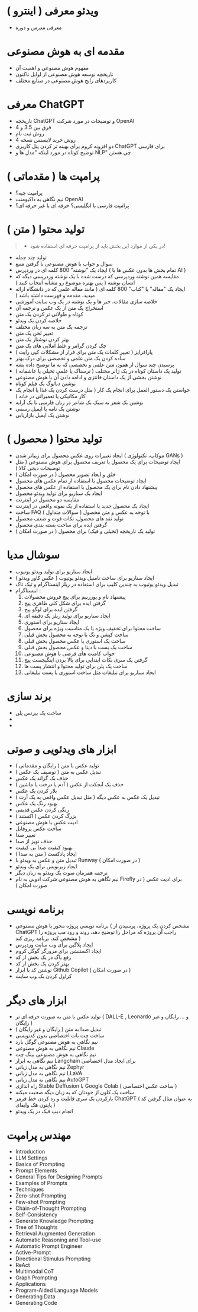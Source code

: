 # ویدئو معرفی ( اینترو )
 - معرفی مدرس و دوره 

# مقدمه ای به هوش مصنوعی
 - مفهوم هوش مصنوعی و اهمیت آن
 - تاریخچه توسعه هوش مصنوعی از اوایل تاکنون
 - کاربردهای رایج هوش مصنوعی در صنایع مختلف

# معرفی ChatGPT
 - تاریخچه ChatGPT و توضیحات در مورد شرکت OpenAI
 - فرق بین 3.5 و 4
 - روش ثبت نام
 - روش خرید لایسنس نسخه 4
 - دو افزونه کروم برای بهینه تر کردن پنل کاربری ChatGPT برای فارسی
 - توضیح کوتاه در مورد اینکه "مدل ها و NLP" چی هستن

# پرامپت ها ( مقدماتی )
 - پرامپت چیه؟
 - نیم نگاهی به داکیومنت OpenAI
 - پرامپت فارسی یا انگلیسی؟ حرفه ای یا غیر حرفه ای؟

# تولید محتوا ( متن )
> * در یکی از موارد این بخش باید از پرامپت حرفه ای استفاده شود!
 - تولید چند جمله
 - سوال و جواب با هوش مصنوعی با گرفتن منبع
 - ایجاد یک "نوشته" 800 کلمه ای در وردپرس ( تمام بخش ها بدون عکس ها با AI )
 - مقایسه همین نوشته وردپرسی که درست شده با یک نوشته وردرپسی دیگه که انسان نوشته ( پس بهتره موضوع رو مشابه انتخاب کنید )
 - ایجاد یک "مقاله" یا "کتاب" 800 کلمه ای ( مانند مقاله علمی که در دانشگاه ارائه میدید، مقدمه و فهرست داشته باشد )
 - خلاصه سازی مقالات، خبر ها و یک نوشته در یک وب سایت آموزشی
 - استخراج یک متن از یک عکس و ترجمه آن
 - کوتاه و طولانی تر کردن یک متن
 - خلاصه کردن یک ویدئو
 - ترجمه یک متن به سه زبان مختلف
 - تغییر لحن یک متن
 - بهتر کردن نوشتار یک متن
 - چک کردن گرامر و غلط املایی های یک متن
 - پارافرایز ( تغییر کلمات یک متن برای فرار از مشکلات کپی رایت )
 - ساده کردن یک متن علمی و تخصصی برای درک بهتر
 - پرسیدن چند سوال از همون متن علمی و تخصصی که به ما توضیح داده بشه
 - تولید یک داستان کوتاه در یک ژانر مختلف ( ترسناک یا علمی تخیلی یا عاشقانه )
 - نوشتن بخشی از یک داستان فانتزی و ادامه دادن آن با هوش مصنوعی
 - نوشتن دیالوگ یک فیلم کوتاه
 - خواستن یک دستور العمل برای انجام یک کار ( مثل درست کردن یک غذا یا انجام یک کار مکانیکی یا تعمیراتی در خانه )
 - نوشتن یک شعر به سبک یک شاعر در زبان فارسی با یک آرایه
 - نوشتن یک نامه یا ایمیل رسمی
 - نوشتن یک ایمیل بازاریابی

# تولید محتوا ( محصول )
 - ایجاد تغییرات روی عکس محصول برای زیباتر شدن ( موکاپ، تکنولوژی GANs )
 - ایجاد توضیحات برای یک محصول با تعریف محصول برای هوش مصنوعی ( مثل توضیحات دیجی کالا )
 - خلق و ایجاد تصویر محصول ( در صورت امکان )
 - ایجاد توضیحات محصول با استفاده از تمام عکس های محصول
 - پیشنهاد دادن نام برای یک محصول با استفاده از عکس های محصول
 - ایجاد یک سناریو برای تولید ویدئو محصول
 - مقایسه دو محصول در اینترنت
 - ایجاد یک محصول جدید با استفاده از یک نمونه واقعی در اینترنت
 - ساخت FAQ ( سوالات متداول ) با توجه به عکس و متن محصول
 - تولید نقد های محصول، نکات قوت و ضعف محصول
 - گرفتن ایده برای ساخت بسته بندی محصول
 - تولید یک تاریخچه (تخیلی و فیک) برای محصول ( در صورت امکان )

# سوشال مدیا
 - ایجاد سناریو برای تولید ویدئو یوتیوب
 - ایجاد سناریو برای ساخت تامنیل ویدئو یوتیوب ( عکس کاور ویدئو )
 - تبدیل ویدئو یوتیوب به چندین کلیپ برای استفاده در ریلز اینستاگرام و تیک تاک
 - اینستاگرام :
    1. پیشنهاد نام و یوزرنیم برای پیج فروش محصولات
    2. گرفتن ایده برای شکل کلی ظاهری پیج
    3. گرفتن ایده برای لوگو پیج
    4. ایجاد سناریو برای تولید ریلز یک دقیقه ای
    5. ایجاد سناریو برای استوری
    6. ساخت محتوا برای تخفیف ویژه یا یک مناسبت ویژه برای محصول
    7. ساخت کپشن و تگ با توجه به محصول بخش قبلی
    8. ساخت یک استوری با عکس محصول بخش قبلی
    9. ساخت یک پست با دیتا و عکس محصول بخش قبلی
    10. جواب کامنت های فرضی با هوش مصنوعی
    11. گرفتن یک سری نکات ابتدایی برای بالا بردن اینگیجمنت پیج
    12. ساخت یک پلن برای تولید محتوا و انتشار پست ها
    13. ایجاد سناریو برای تبلیغات مثل ساخت استوری یا پست تبلیغاتی

# برند سازی
 - ساخت یک بیزنس پلن
 -
 -

# ابزار های ویدئویی و صوتی
 - تولید عکس با متن ( رایگان و مقدماتی )
 - تبدیل عکس به متن ( توصیف یک عکس )
 - حذف بک گراند یک عکس
 - حذف یک آبجکت از عکس ( آدم یا درخت یا ماشین )
 - بلار کردن یک عکس
 - تبدیل یک عکس به عکس دیگه ( مثل تبدیل عکس واقعی به یک آرت )
 - بهبود رنگ یک عکس
 - رنگی کردن عکس قدیمی
 - بزرگ کردن عکس ( اکستند )
 - ادیت عکس با هوش مصنوعی
 - ساخت عکس پروفایل
 - تغییر صدا
 - حذف نویز از صدا
 - بهبود کیفیت صدا بی کیفیت
 - ایجاد پادکست ( متن به صدا )
 - تبدیل متن و عکس به ویدئو با Runway ( در صورت امکان )
 - ایجاد زیرنویس برای یک ویدئو
 - ترجمه همزمان صوت یک ویدئو به زبان دیگر
 - نیم نگاهی به هوش مصنوعی شرکت ادوبی به نام Firefly برای ادیت عکس ( در صورت امکان )

# برنامه نویسی
 - برنامه نویسی پروژه محور با هوش مصنوعی ( مشخص کردن یک پروژه، پرسیدن از ChatGPT راجب آن پروژه که مراحل را توضیح دهد، روند و رود مپ پروژه را مشخص کند، برنامه ریزی کند )
 - ایجاد پلاگین برای وب سایت وردپرس
 - ایجاد اکستنشن برای مرورگر گوگل کروم
 - رفع باگ در یک بخش از کد
 - بهتر کردن یک بخش از کد
 - نوشتن کد با ابزار Github Copilot ( در صورت امکان )
 - کراول کردن یک وب سایت

# ابزار های دیگر
 - تولید عکس با متن به صورت حرفه ای تر ( DALL-E , Leonardo و ... رایگان و غیر رایگان )
 - تبدیل صدا به متن ( رایگان و غیر رایگان )
 - ساخت چت بات اختصاصی بدون کدنویسی
 - نیم نگاهی به هوش مصنوعی گوگل بارد
 - نیم نگاهی به هوش مصنوعی Claude
 - نیم نگاهی به هوش مصنوعی بینگ چت
 - نیم نگاهی به ابزار Langchain برای ایجاد مدل اختصاصی
 - نیم نگاهی به مدل زبانی Zephyr
 - نیم نگاهی به مدل زبانی LLaVA
 - نیم نگاهی به مدل زبانی AutoGPT
 - راه اندازی Stable Deffusion با Google Colab ( ساخت عکس اختصاصی )
 - ساخت یک کلون از خودتان که به زبان دیگه صحبت میکنه
 - بازکردن یک سری قابلیت و رد کردن خط قرمز ChatGPT ( به عنوان مثال گرفتن کد پایتون هک وایفای )
 - انجام دیپ فیک در یک ویدئو

# مهندس پرامپت
 - Introduction
 - LLM Settings
 - Basics of Prompting
 - Prompt Elements
 - General Tips for Designing Prompts
 - Examples of Prompts
 - Techniques
 - Zero-shot Prompting
 - Few-shot Prompting
 - Chain-of-Thought Prompting
 - Self-Consistency
 - Generate Knowledge Prompting
 - Tree of Thoughts
 - Retrieval Augmented Generation
 - Automatic Reasoning and Tool-use
 - Automatic Prompt Engineer
 - Active-Prompt
 - Directional Stimulus Prompting
 - ReAct
 - Multimodal CoT
 - Graph Prompting
 - Applications
 - Program-Aided Language Models
 - Generating Data
 - Generating Code
